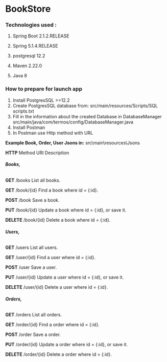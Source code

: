 # BookStore

### Technologies used :

1. Spring Boot 2.1.2.RELEASE

2. Spring 5.1.4.RELEASE

3. postgresql  12.2

4. Maven 2.22.0

5. Java 8

### **How to prepare for launch app**
1. Install PostgresSQL >=12.2
2. Create PostgresSQL database from: 
src/main/resources/Scripts/SQL scripts.txt
3. Fill in the information about the created Database in DatabaseManager 
src/main/java/com/termos/config/DatabaseManager.java
4. Install Postman 
5. In Postman use Http method with URL
  
**Example Book, Order, User Jsons in:** src\main\resources\Jsons

**HTTP** Method	URI	Description
###### **Books,**

**GET**	/books	List all books.

**GET**	/book/{id}	Find a book where id = {:id}.

**POST**	/book	Save a book.

**PUT**	/book/{id}	Update a book where id = {:id}, or save it.

**DELETE**	/book/{id}	Delete a book where id = {:id}.
 
######  **Users,** 

**GET**	/users	List all users.

**GET**	/user/{id}	Find a user where id = {:id}.

**POST**	/user	Save a user. 

**PUT**	/user/{id}	Update a user where id = {:id}, or save it.

**DELETE**	/user/{id}	Delete a user where id = {:id}.

######  **Orders,**
 
 **GET**	/orders	List all orders.
 
 **GET**	/order/{id}	Find a order where id = {:id}.
 
 **POST**	/order	Save a order. 
 
 **PUT**	/order/{id}	Update a order where id = {:id}, or save it.
 
 **DELETE**	/order/{id}	Delete a order where id = {:id}.
 
 
